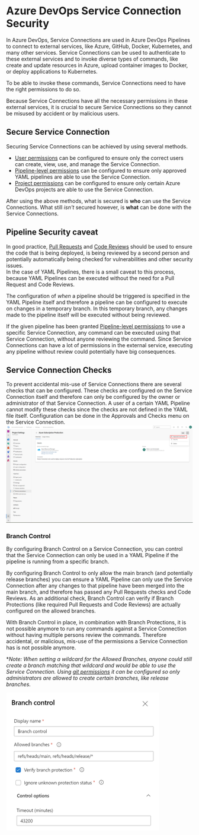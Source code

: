 # Azure DevOps Service Connection Security

In Azure DevOps, Service Connections are used in Azure DevOps Pipelines to connect to external services, like Azure, GitHub, Docker, Kubernetes, and many other services. Service Connections can be used to authenticate to these external services and to invoke diverse types of commands, like create and update resources in Azure, upload container images to Docker, or deploy applications to Kubernetes.  

To be able to invoke these commands, Service Connections need to have the right permissions to do so.  

Because Service Connections have all the necessary permissions in these external services, it is crucial to secure Service Connections so they cannot be misused by accident or by malicious users.  

## Secure Service Connection

Securing Service Connections can be achieved by using several methods.

- [User permissions](https://learn.microsoft.com/en-us/azure/devops/pipelines/library/service-endpoints#user-permissions) can be configured to ensure only the correct users can create, view, use, and manage the Service Connection.
- [Pipeline-level permissions](https://learn.microsoft.com/en-us/azure/devops/pipelines/library/service-endpoints#pipeline-permissions) can be configured to ensure only approved YAML pipelines are able to use the Service Connection.
- [Project permissions](https://learn.microsoft.com/en-us/azure/devops/pipelines/library/service-endpoints#project-permissions---cross-project-sharing-of-service-connections) can be configured to ensure only certain Azure DevOps projects are able to use the Service Connection.

After using the above methods, what is secured is **who** can use the Service Connections.
What still *isn't* secured however, is **what** can be done with the Service Connections.  

## Pipeline Security caveat

In good practice, [Pull Requests](../../code-reviews/pull-requests.md) and [Code Reviews](../../code-reviews/README.md) should be used to ensure the code that is being deployed, is being reviewed by a second person and potentially automatically being checked for vulnerabilities and other security issues.  
In the case of YAML Pipelines, there is a small caveat to this process, because YAML Pipelines can be executed without the need for a Pull Request and Code Reviews.  

The configuration of *when* a pipeline should be triggered is specified in the YAML Pipeline itself and therefore a pipeline can be configured to execute on changes in a temporary branch. In this temporary branch, any changes made to the pipeline itself will be executed without being reviewed.  

If the given pipeline has been granted [Pipeline-level permissions](https://learn.microsoft.com/en-us/azure/devops/pipelines/library/service-endpoints#pipeline-permissions) to use a specific Service Connection, any command can be executed using that Service Connection, without anyone reviewing the command. Since Service Connections can have a lot of permissions in the external service, executing any pipeline without review could potentially have big consequences.

## Service Connection Checks

To prevent accidental mis-use of Service Connections there are several checks that can be configured. These checks are configured on the Service Connection itself and therefore can only be configured by the owner or administrator of that Service Connection. A user of a certain YAML Pipeline cannot modify these checks since the checks are not defined in the YAML file itself.
Configuration can be done in the Approvals and Checks menu on the Service Connection.
![ApprovalsAndChecks](images/approvals-and-checks.png)

### Branch Control

By configuring Branch Control on a Service Connection, you can control that the Service Connection can only be used in a YAML Pipeline if the pipeline is running from a specific branch.  

By configuring Branch Control to only allow the main branch (and potentially release branches) you can ensure a YAML Pipeline can only use the Service Connection after any changes to that pipeline have been merged into the main branch, and therefore has passed any Pull Requests checks and Code Reviews. As an additional check, Branch Control can verify if Branch Protections (like required Pull Requests and Code Reviews) are actually configured on the allowed branches.  

With Branch Control in place, in combination with Branch Protections, it is not possible anymore to run any commands against a Service Connection without having multiple persons review the commands. Therefore accidental, or malicious, mis-use of the permissions a Service Connection has is not possible anymore.  

**Note: When setting a wildcard for the Allowed Branches, anyone could still create a branch matching that wildcard and would be able to use the Service Connection. Using [git permissions](https://learn.microsoft.com/en-us/azure/devops/repos/git/require-branch-folders#enforce-permissions) it can be configured so only administrators are allowed to create certain branches, like release branches.*

![BranchControl](images/branch-control.png)
